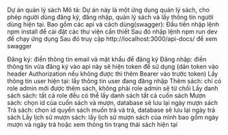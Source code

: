 Dự án quản lý sách
Mô tả: Dự án này là một ứng dụng quản lý sách, cho phép người dùng đăng ký, đăng nhập, quản lý sách và lấy thông tin người dùng hiện tại.
Bao gồm các api và cách dùng(swagger):
Đầu tiên nhập lệnh npm install để cài đặt các thư viện cần thiết
Sau đó nhập lệnh npm run dev để chạy ứng dụng
Sau đó truy cập http://localhost:3000/api-docs/ để xem swagger

Đăng ký: điền thông tin email và mật khẩu để đăng ký
Đăng nhập: điền thông tin vừa đăng ký vào api này sẽ hiện token để sử dụng (dán token vào header Authorization nếu không được thì thêm Bearer vào trước token)
Lấy thông tin user hiện tại: lấy thông tin user đang đăng nhập
Thêm sách: chỉ có role admin mới được thêm sách, không phải role admin sẽ từ chối
Lấy danh sách sách: tất cả role đều có thể lấy danh sách tất cả cuốn sách
Mượn sách: chọn id của cuốn sách và mượn, database sẽ lưu lại ngày mượn sách
Trả sách: chọn id quyển sách muốn trả và trả, database sẽ lưu lại ngày trả sách
Lấy lịch sử mượn sách: lấy lịch sử mượn sách của mình bao gồm ngày mượn và ngày trả hoặc xem thông tin trạng thái sách hiện tại
